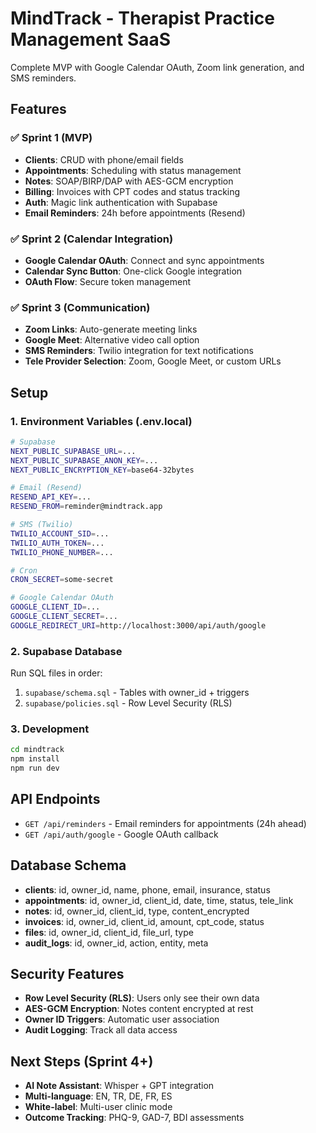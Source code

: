 # MindTrack - Therapist Practice Management SaaS

Complete MVP with Google Calendar OAuth, Zoom link generation, and SMS reminders.

## Features

### ✅ Sprint 1 (MVP)
- **Clients**: CRUD with phone/email fields
- **Appointments**: Scheduling with status management
- **Notes**: SOAP/BIRP/DAP with AES-GCM encryption
- **Billing**: Invoices with CPT codes and status tracking
- **Auth**: Magic link authentication with Supabase
- **Email Reminders**: 24h before appointments (Resend)

### ✅ Sprint 2 (Calendar Integration)
- **Google Calendar OAuth**: Connect and sync appointments
- **Calendar Sync Button**: One-click Google integration
- **OAuth Flow**: Secure token management

### ✅ Sprint 3 (Communication)
- **Zoom Links**: Auto-generate meeting links
- **Google Meet**: Alternative video call option
- **SMS Reminders**: Twilio integration for text notifications
- **Tele Provider Selection**: Zoom, Google Meet, or custom URLs

## Setup

### 1. Environment Variables (.env.local)
```bash
# Supabase
NEXT_PUBLIC_SUPABASE_URL=...
NEXT_PUBLIC_SUPABASE_ANON_KEY=...
NEXT_PUBLIC_ENCRYPTION_KEY=base64-32bytes

# Email (Resend)
RESEND_API_KEY=...
RESEND_FROM=reminder@mindtrack.app

# SMS (Twilio)
TWILIO_ACCOUNT_SID=...
TWILIO_AUTH_TOKEN=...
TWILIO_PHONE_NUMBER=...

# Cron
CRON_SECRET=some-secret

# Google Calendar OAuth
GOOGLE_CLIENT_ID=...
GOOGLE_CLIENT_SECRET=...
GOOGLE_REDIRECT_URI=http://localhost:3000/api/auth/google
```

### 2. Supabase Database
Run SQL files in order:
1. `supabase/schema.sql` - Tables with owner_id + triggers
2. `supabase/policies.sql` - Row Level Security (RLS)

### 3. Development
```bash
cd mindtrack
npm install
npm run dev
```

## API Endpoints

- `GET /api/reminders` - Email reminders for appointments (24h ahead)
- `GET /api/auth/google` - Google OAuth callback

## Database Schema

- **clients**: id, owner_id, name, phone, email, insurance, status
- **appointments**: id, owner_id, client_id, date, time, status, tele_link
- **notes**: id, owner_id, client_id, type, content_encrypted
- **invoices**: id, owner_id, client_id, amount, cpt_code, status
- **files**: id, owner_id, client_id, file_url, type
- **audit_logs**: id, owner_id, action, entity, meta

## Security Features

- **Row Level Security (RLS)**: Users only see their own data
- **AES-GCM Encryption**: Notes content encrypted at rest
- **Owner ID Triggers**: Automatic user association
- **Audit Logging**: Track all data access

## Next Steps (Sprint 4+)

- **AI Note Assistant**: Whisper + GPT integration
- **Multi-language**: EN, TR, DE, FR, ES
- **White-label**: Multi-user clinic mode
- **Outcome Tracking**: PHQ-9, GAD-7, BDI assessments
